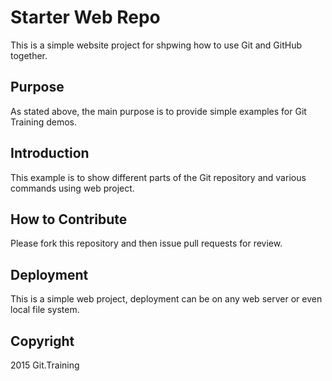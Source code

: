 # Starter Web Repo

This is a simple website project for shpwing how to use Git and GitHub together. 

## Purpose

As stated above, the main purpose is to provide simple examples for Git Training demos.

## Introduction

This example is to show different parts of the Git repository and various commands using web project.

## How to Contribute 

Please fork this repository and then issue pull requests for review.

## Deployment

This is a simple web project, deployment can be on any web server or even local file system.


## Copyright

2015 Git.Training 